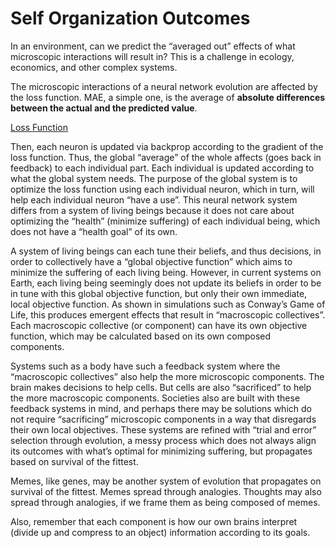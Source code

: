 # Self Organization Outcomes

In an environment, can we predict the “averaged out” effects of what microscopic interactions will result in? This is a challenge in ecology, economics, and other complex systems.

The microscopic interactions of a neural network evolution are affected by the loss function. MAE, a simple one, is the average of **absolute differences between the actual and the predicted value**. 

[Loss Function](https://www.notion.so/Loss-Function-e75bb14ae1cf419294c3327de8c86c9b) 

Then, each neuron is updated via backprop according to the gradient of the loss function. Thus, the global “average” of the whole affects (goes back in feedback) to each individual part. Each individual is updated according to what the global system needs. The purpose of the global system is to optimize the loss function using each individual neuron, which in turn, will help each individual neuron “have a use”. This neural network system differs from a system of living beings because it does not care about optimizing the “health” (minimize suffering) of each individual being, which does not have a “health goal” of its own.

A system of living beings can each tune their beliefs, and thus decisions, in order to collectively have a “global objective function” which aims to minimize the suffering of each living being. However, in current systems on Earth, each living being seemingly does not update its beliefs in order to be in tune with this global objective function, but only their own immediate, local objective function. As shown in simulations such as Conway’s Game of Life, this produces emergent effects that result in “macroscopic collectives”. Each macroscopic collective (or component) can have its own objective function, which may be calculated based on its own composed components.

Systems such as a body have such a feedback system where the “macroscopic collectives” also help the more microscopic components. The brain makes decisions to help cells. But cells are also “sacrificed” to help the more macroscopic components. Societies also are built with these feedback systems in mind, and perhaps there may be solutions which do not require “sacrificing” microscopic components in a way that disregards their own local objectives. These systems are refined with “trial and error” selection through evolution, a messy process which does not always align its outcomes with what’s optimal for minimizing suffering, but propagates based on survival of the fittest. 

Memes, like genes, may be another system of evolution that propagates on survival of the fittest. Memes spread through analogies. Thoughts may also spread through analogies, if we frame them as being composed of memes.

Also, remember that each component is how our own brains interpret (divide up and compress to an object) information according to its goals.
